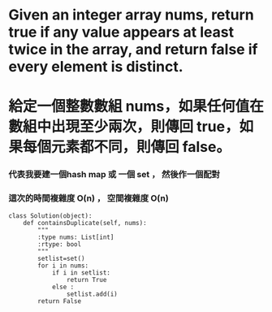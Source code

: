 # Given an integer array nums, return true if any value appears at least twice in the array, and return false if every element is distinct.
# 給定一個整數數組 nums，如果任何值在數組中出現至少兩次，則傳回 true，如果每個元素都不同，則傳回 false。

### 代表我要建一個hash map 或 一個 set ， 然後作一個配對


### 這次的時間複雜度 O(n) ， 空間複雜度 O(n)

```
class Solution(object):
    def containsDuplicate(self, nums):
        """
        :type nums: List[int]
        :rtype: bool
        """
        setlist=set()
        for i in nums:
            if i in setlist:
                return True
            else :
                setlist.add(i)
        return False
```
